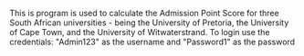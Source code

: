 This is program is used to calculate the Admission Point Score for three South African universities - being the University of Pretoria, the University of Cape Town, and the University of Witwaterstrand.
To login use the credentials: "Admin123" as the username and "Password1" as the password
